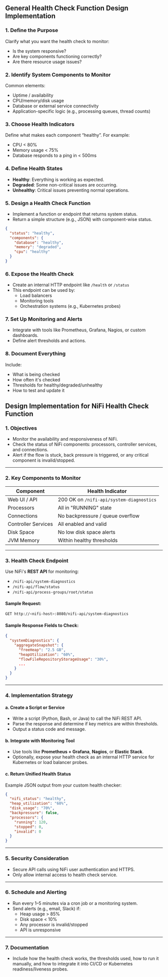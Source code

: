 
## General Health Check Function Design Implementation

### 1. Define the Purpose
Clarify what you want the health check to monitor:
- Is the system responsive?
- Are key components functioning correctly?
- Are there resource usage issues?

### 2. Identify System Components to Monitor
Common elements:
- Uptime / availability
- CPU/memory/disk usage
- Database or external service connectivity
- Application-specific logic (e.g., processing queues, thread counts)

### 3. Choose Health Indicators
Define what makes each component “healthy”. For example:
- CPU < 80%
- Memory usage < 75%
- Database responds to a ping in < 500ms

### 4. Define Health States
- **Healthy**: Everything is working as expected.
- **Degraded**: Some non-critical issues are occurring.
- **Unhealthy**: Critical issues preventing normal operations.

### 5. Design a Health Check Function
- Implement a function or endpoint that returns system status.
- Return a simple structure (e.g., JSON) with component-wise status.
```json
{
  "status": "healthy",
  "components": {
    "database": "healthy",
    "memory": "degraded",
    "cpu": "healthy"
  }
}
```

### 6. Expose the Health Check
- Create an internal HTTP endpoint like `/health` or `/status`
- This endpoint can be used by:
  - Load balancers
  - Monitoring tools
  - Orchestration systems (e.g., Kubernetes probes)

### 7. Set Up Monitoring and Alerts
- Integrate with tools like Prometheus, Grafana, Nagios, or custom dashboards.
- Define alert thresholds and actions.

### 8. Document Everything
Include:
- What is being checked
- How often it's checked
- Thresholds for healthy/degraded/unhealthy
- How to test and update it



## Design Implementation for NiFi Health Check Function

### 1. Objectives
- Monitor the availability and responsiveness of NiFi.
- Check the status of NiFi components: processors, controller services, and connections.
- Alert if the flow is stuck, back pressure is triggered, or any critical component is invalid/stopped.

---

### 2. Key Components to Monitor
| Component | Health Indicator |
|----------|------------------|
| Web UI / API | 200 OK on `/nifi-api/system-diagnostics` |
| Processors | All in "RUNNING" state |
| Connections | No backpressure / queue overflow |
| Controller Services | All enabled and valid |
| Disk Space | No low disk space alerts |
| JVM Memory | Within healthy thresholds |

---

### 3. Health Check Endpoint
Use NiFi's **REST API** for monitoring:
- `/nifi-api/system-diagnostics`
- `/nifi-api/flow/status`
- `/nifi-api/process-groups/root/status`

#### Sample Request:
```bash
GET http://<nifi-host>:8080/nifi-api/system-diagnostics
```

#### Sample Response Fields to Check:
```json
{
  "systemDiagnostics": {
    "aggregateSnapshot": {
      "freeHeap": "2.5 GB",
      "heapUtilization": "60%",
      "flowFileRepositoryStorageUsage": "30%",
      ...
    }
  }
}
```

---

### 4. Implementation Strategy

#### a. Create a Script or Service
- Write a script (Python, Bash, or Java) to call the NiFi REST API.
- Parse the response and determine if key metrics are within thresholds.
- Output a status code and message.

#### b. Integrate with Monitoring Tool
- Use tools like **Prometheus + Grafana**, **Nagios**, or **Elastic Stack**.
- Optionally, expose your health check as an internal HTTP service for Kubernetes or load balancer probes.

#### c. Return Unified Health Status
Example JSON output from your custom health checker:
```json
{
  "nifi_status": "healthy",
  "heap_utilization": "60%",
  "disk_usage": "70%",
  "backpressure": false,
  "processors": {
    "running": 120,
    "stopped": 0,
    "invalid": 0
  }
}
```

---

### 5. Security Consideration
- Secure API calls using NiFi user authentication and HTTPS.
- Only allow internal access to health check service.

---

### 6. Schedule and Alerting
- Run every 1–5 minutes via a cron job or a monitoring system.
- Send alerts (e.g., email, Slack) if:
  - Heap usage > 85%
  - Disk space < 10%
  - Any processor is invalid/stopped
  - API is unresponsive

---

### 7. Documentation
- Include how the health check works, the thresholds used, how to run it manually, and how to integrate it into CI/CD or Kubernetes readiness/liveness probes.
